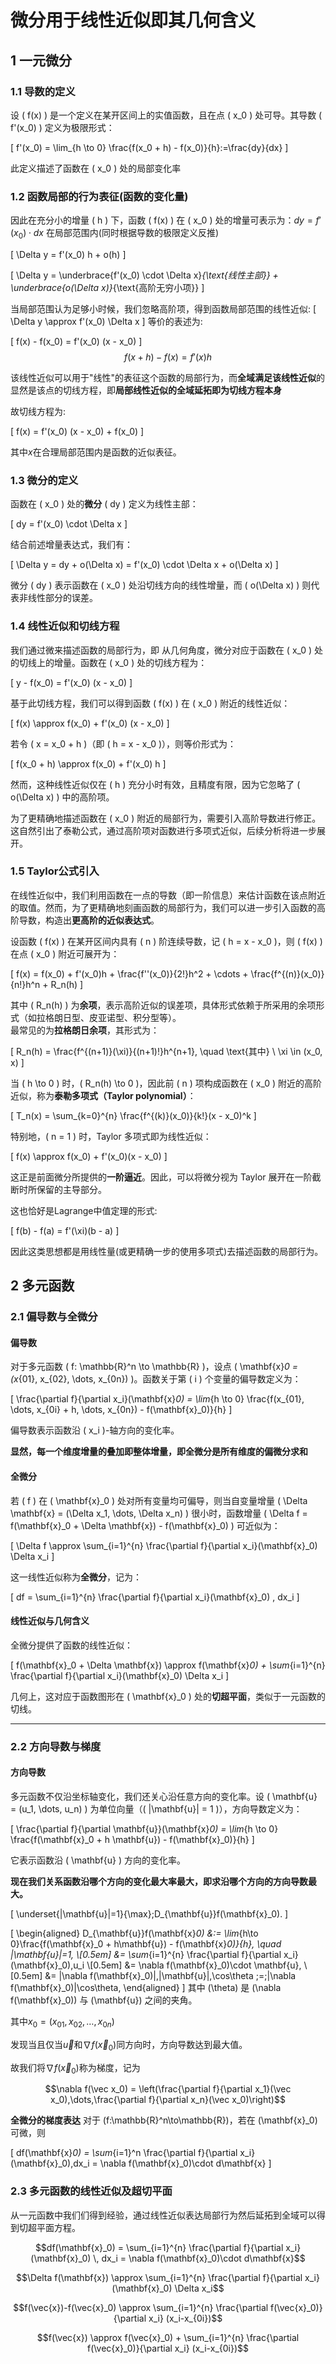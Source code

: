 # 微分用于线性近似即其几何含义

## 1 一元微分

### 1.1 导数的定义

设 \( f(x) \) 是一个定义在某开区间上的实值函数，且在点 \( x_0 \) 处可导。其导数 \( f'(x_0) \) 定义为极限形式：

\[
f'(x_0) = \lim_{h \to 0} \frac{f(x_0 + h) - f(x_0)}{h}:=\frac{dy}{dx}
\]

此定义描述了函数在 \( x_0 \) 处的局部变化率

### 1.2 函数局部的行为表征(函数的变化量)

因此在充分小的增量 \( h \) 下，函数 \( f(x) \) 在 \( x_0 \) 处的增量可表示为：$dy = f'(x_0) \cdot dx$ 
在局部范围内(同时根据导数的极限定义反推)

\[
\Delta y = f'(x_0) h + o(h)
\]

\[
\Delta y = \underbrace{f'(x_0) \cdot \Delta x}_{\text{线性主部}} + \underbrace{o(\Delta x)}_{\text{高阶无穷小项}}
\]

当局部范围认为足够小时候，我们忽略高阶项，得到函数局部范围的线性近似:
\[
\Delta y \approx f'(x_0) \Delta x 
\]
等价的表述为:

\[
f(x) - f(x_0) = f'(x_0) (x - x_0)
\]
$$
f(x + h) - f(x) = f'(x) h 
$$

该线性近似可以用于"线性"的表征这个函数的局部行为，而**全域满足该线性近似**的显然是该点的切线方程，即**局部线性近似的全域延拓即为切线方程本身**

故切线方程为:

\[
f(x)  = f'(x_0) (x - x_0) + f(x_0)
\]

其中$x$在合理局部范围内是函数的近似表征。

### 1.3 微分的定义

函数在 \( x_0 \) 处的**微分** \( dy \) 定义为线性主部：

\[
dy = f'(x_0) \cdot \Delta x
\]

结合前述增量表达式，我们有：

\[
\Delta y = dy + o(\Delta x) = f'(x_0) \cdot \Delta x + o(\Delta x)
\]

微分 \( dy \) 表示函数在 \( x_0 \) 处沿切线方向的线性增量，而 \( o(\Delta x) \) 则代表非线性部分的误差。



### 1.4 线性近似和切线方程

我们通过微来描述函数的局部行为，即
从几何角度，微分对应于函数在 \( x_0 \) 处的切线上的增量。函数在 \( x_0 \) 处的切线方程为：

\[
y - f(x_0) = f'(x_0) (x - x_0)
\]

基于此切线方程，我们可以得到函数 \( f(x) \) 在 \( x_0 \) 附近的线性近似：

\[
f(x) \approx f(x_0) + f'(x_0) (x - x_0)
\]

若令 \( x = x_0 + h \)（即 \( h = x - x_0 \)），则等价形式为：

\[
f(x_0 + h) \approx f(x_0) + f'(x_0) h
\]

然而，这种线性近似仅在 \( h \) 充分小时有效，且精度有限，因为它忽略了 \( o(\Delta x) \) 中的高阶项。



为了更精确地描述函数在 \( x_0 \) 附近的局部行为，需要引入高阶导数进行修正。这自然引出了泰勒公式，通过高阶项对函数进行多项式近似，后续分析将进一步展开。



### 1.5 Taylor公式引入


在线性近似中，我们利用函数在一点的导数（即一阶信息）来估计函数在该点附近的取值。然而，为了更精确地刻画函数的局部行为，我们可以进一步引入函数的高阶导数，构造出**更高阶的近似表达式**。

设函数 \( f(x) \) 在某开区间内具有 \( n \) 阶连续导数，记 \( h = x - x_0 \)，则 \( f(x) \) 在点 \( x_0 \) 附近可展开为：

\[
f(x) = f(x_0) + f'(x_0)h + \frac{f''(x_0)}{2!}h^2 + \cdots + \frac{f^{(n)}(x_0)}{n!}h^n + R_n(h)
\]

其中 \( R_n(h) \) 为**余项**，表示高阶近似的误差项，具体形式依赖于所采用的余项形式（如拉格朗日型、皮亚诺型、积分型等）。  
最常见的为**拉格朗日余项**，其形式为：

\[
R_n(h) = \frac{f^{(n+1)}(\xi)}{(n+1)!}h^{n+1}, \quad \text{其中} \ \xi \in (x_0, x)
\]

当 \( h \to 0 \) 时，\( R_n(h) \to 0 \)，因此前 \( n \) 项构成函数在 \( x_0 \) 附近的高阶近似，称为**泰勒多项式（Taylor polynomial）**：

\[
T_n(x) = \sum_{k=0}^{n} \frac{f^{(k)}(x_0)}{k!}(x - x_0)^k
\]

特别地，\( n = 1 \) 时，Taylor 多项式即为线性近似：

\[
f(x) \approx f(x_0) + f'(x_0)(x - x_0)
\]

这正是前面微分所提供的**一阶逼近**。因此，可以将微分视为 Taylor 展开在一阶截断时所保留的主导部分。

这也恰好是Lagrange中值定理的形式:

\[
f(b) - f(a) = f'(\xi)(b - a)
\]

因此这类思想都是用线性量(或更精确一步的使用多项式)去描述函数的局部行为。

## 2 多元函数

### 2.1 偏导数与全微分

#### **偏导数**

对于多元函数 \( f: \mathbb{R}^n \to \mathbb{R} \)，设点 \( \mathbf{x}_0 = (x_{01}, x_{02}, \dots, x_{0n}) \)。函数关于第 \( i \) 个变量的偏导数定义为：

\[
\frac{\partial f}{\partial x_i}(\mathbf{x}_0) = \lim_{h \to 0} \frac{f(x_{01}, \dots, x_{0i} + h, \dots, x_{0n}) - f(\mathbf{x}_0)}{h}
\]

偏导数表示函数沿 \( x_i \)-轴方向的变化率。

**显然，每一个维度增量的叠加即整体增量，即全微分是所有维度的偏微分求和**

#### **全微分**

若 \( f \) 在 \( \mathbf{x}_0 \) 处对所有变量均可偏导，则当自变量增量 \( \Delta \mathbf{x} = (\Delta x_1, \dots, \Delta x_n) \) 很小时，函数增量 \( \Delta f = f(\mathbf{x}_0 + \Delta \mathbf{x}) - f(\mathbf{x}_0) \) 可近似为：

\[
\Delta f \approx \sum_{i=1}^{n} \frac{\partial f}{\partial x_i}(\mathbf{x}_0) \Delta x_i
\]

这一线性近似称为**全微分**，记为：

\[
df = \sum_{i=1}^{n} \frac{\partial f}{\partial x_i}(\mathbf{x}_0) \, dx_i
\]

#### **线性近似与几何含义**

全微分提供了函数的线性近似：

\[
f(\mathbf{x}_0 + \Delta \mathbf{x}) \approx f(\mathbf{x}_0) + \sum_{i=1}^{n} \frac{\partial f}{\partial x_i}(\mathbf{x}_0) \Delta x_i
\]

几何上，这对应于函数图形在 \( \mathbf{x}_0 \) 处的**切超平面**，类似于一元函数的切线。

---

### 2.2 方向导数与梯度

#### **方向导数**

多元函数不仅沿坐标轴变化，我们还关心沿任意方向的变化率。设 \( \mathbf{u} = (u_1, \dots, u_n) \) 为单位向量（\( \|\mathbf{u}\| = 1 \)），方向导数定义为：

\[
\frac{\partial f}{\partial \mathbf{u}}(\mathbf{x}_0) = \lim_{h \to 0} \frac{f(\mathbf{x}_0 + h \mathbf{u}) - f(\mathbf{x}_0)}{h}
\]

它表示函数沿 \( \mathbf{u} \) 方向的变化率。

**现在我们关系函数沿哪个方向的变化最大率最大，即求沿哪个方向的方向导数最大。**

\[
\underset{\|\mathbf{u}\|=1}{\max}\;D_{\mathbf{u}}f(\mathbf{x}_0).
\]


\[
\begin{aligned}
D_{\mathbf{u}}f(\mathbf{x}_0)
&:= \lim_{h\to 0}\frac{f(\mathbf{x}_0 + h\mathbf{u}) - f(\mathbf{x}_0)}{h}, 
\quad \|\mathbf{u}\|=1, \\[0.5em]
&= \sum_{i=1}^{n} \frac{\partial f}{\partial x_i}(\mathbf{x}_0)\,u_i 
\\[0.5em]
&= \nabla f(\mathbf{x}_0)\cdot \mathbf{u}, \\[0.5em]
&= \|\nabla f(\mathbf{x}_0)\|\,\|\mathbf{u}\|\,\cos\theta 
\;=\;\|\nabla f(\mathbf{x}_0)\|\cos\theta,
\end{aligned}
\]
其中 \(\theta\) 是 \(\nabla f(\mathbf{x}_0)\) 与 \(\mathbf{u}\) 之间的夹角。


其中$x_0 = (x_{01}, x_{02}, \dots, x_{0n})$

发现当且仅当$\vec{u}$和$\nabla f(\vec x_0)$同方向时，方向导数达到最大值。

故我们将$\nabla f(\vec x_0)$称为梯度，记为

$$\nabla f(\vec x_0) = \left(\frac{\partial f}{\partial x_1}(\vec x_0),\dots,\frac{\partial f}{\partial x_n}(\vec x_0)\right)$$

**全微分的梯度表达**
对于 \(f:\mathbb{R}^n\to\mathbb{R}\)，若在 \(\mathbf{x}_0\) 可微，则

\[
df(\mathbf{x}_0)
= \sum_{i=1}^n \frac{\partial f}{\partial x_i}(\mathbf{x}_0)\,dx_i
= \nabla f(\mathbf{x}_0)\cdot d\mathbf{x}
\]

### 2.3 多元函数的线性近似及超切平面


从一元函数中我们们得到经验，通过线性近似表达局部行为然后延拓到全域可以得到切超平面方程。

$$df(\mathbf{x}_0) = \sum_{i=1}^{n} \frac{\partial f}{\partial x_i}(\mathbf{x}_0) \, dx_i = \nabla f(\mathbf{x}_0)\cdot d\mathbf{x}$$

$$\Delta f(\mathbf{x}) \approx \sum_{i=1}^{n} \frac{\partial f}{\partial x_i}(\mathbf{x}_0) \Delta x_i$$

$$f(\vec{x})-f(\vec{x}_0) \approx \sum_{i=1}^{n} \frac{\partial f(\vec{x}_0)}{\partial x_i} (x_i-x_{0i})$$

$$f(\vec{x}) \approx f(\vec{x}_0) + \sum_{i=1}^{n} \frac{\partial f(\vec{x}_0)}{\partial x_i} (x_i-x_{0i})$$

